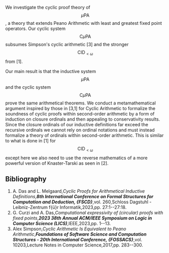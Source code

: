 










We investigate the cyclic proof theory of $$\mu \mathrm{PA}$$, a theory that extends Peano Arithmetic with least and greatest fixed point operators. Our cyclic system $$\mathrm{C} \mu \mathrm{PA}$$ subsumes Simpson's cyclic arithmetic [3] and the stronger $$\mathrm{CID}_{< \omega}$$ from [1].

Our main result is that the inductive system $$\mu \mathrm{PA}$$ and the cyclic system $$\mathrm{C} \mu \mathrm{PA}$$ prove the same arithmetical theorems. We conduct a metamathematical argument inspired by those in [3,1] for Cyclic Arithmetic to formalize the soundness of cyclic proofs within second-order arithmetic by a form of induction on closure ordinals and then appealing to conservativity results. Since the closure ordinals of our inductive definitions far exceed the recursive ordinals we cannot rely on ordinal notations and must instead formalize a theory of ordinals within second-order arithmetic. This is similar to what is done in [1] for $$\mathrm{CID}_{< \omega}$$ except here we also need to use the reverse mathematics of a more powerful version of Knaster-Tarski as seen in [2].


## Bibliography








1. A. Das and                  L. Melgaard,_Cyclic Proofs for Arithmetical Inductive Definitions_,**_8th International Conference on Formal Structures for Computation                  and Deduction, {FSCD}_**,vol. 260,Schloss Dagstuhl - Leibniz-Zentrum f{ü}r Informatik,2023,pp. 27:1--27:18.
2. G. Curzi and                  A. Das,_Computational expressivity of (circular) proofs with fixed points_,**_2023 38th Annual ACM/IEEE Symposium on Logic in Computer Science (LICS)_**,IEEE,2023,pp. 1--13.
3. Alex Simpson,_Cyclic Arithmetic Is Equivalent to Peano Arithmetic_,**_Foundations of Software Science and Computation Structures - 20th                  International Conference, {FOSSACS}_**,vol. 10203,Lecture Notes in Computer Science,2017,pp. 283--300.





